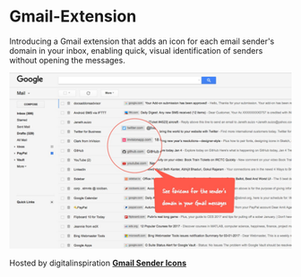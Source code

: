 # Gmail-Extension
Introducing a Gmail extension that adds an icon for each email sender's domain in your inbox, enabling quick, visual identification of senders without opening the messages.

![Gmail Icons](/screenshot.jpg)

Hosted by digitalinspiration
[**Gmail Sender Icons**](https://chrome.google.com/webstore/detail/gmail-sender-icons/jniljaamodclkmphgkgkooplflhkadpg?hl=en) 
